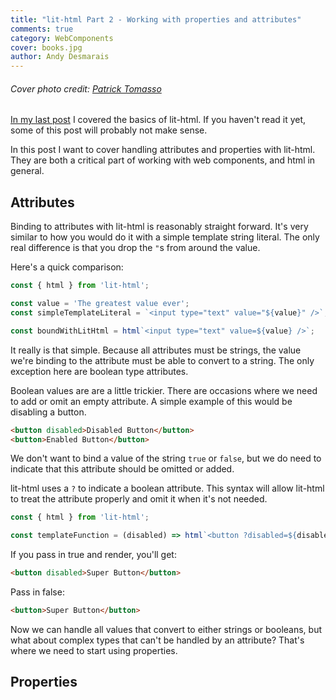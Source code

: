 ```yaml
---
title: "lit-html Part 2 - Working with properties and attributes"
comments: true
category: WebComponents
cover: books.jpg
author: Andy Desmarais
---
```


###### Cover photo credit: [Patrick Tomasso](https://unsplash.com/@impatrickt)

[In my last post](/handling-web-component-markup-with-lit-html/) I covered the basics of lit-html. If you haven't read it yet, some of this post will probably not make sense.

In this post I want to cover handling attributes and properties with lit-html. They are both a critical part of working with web components, and html in general.

## Attributes

Binding to attributes with lit-html is reasonably straight forward. It's very similar to how you would do it with a simple template string literal. The only real difference is that you drop the `"`s from around the value.

Here's a quick comparison:

```javascript
const { html } from 'lit-html';

const value = 'The greatest value ever';
const simpleTemplateLiteral = `<input type="text" value="${value}" />`;

const boundWithLitHtml = html`<input type="text" value=${value} />`;
```

It really is that simple. Because all attributes must be strings, the value we're binding to the attribute must be able to convert to a string. The only exception here are boolean type attributes.

Boolean values are are a little trickier. There are occasions where we need to add or omit an empty attribute. A simple example of this would be disabling a button.

```html
<button disabled>Disabled Button</button>
<button>Enabled Button</button>
```

We don't want to bind a value of the string `true` or `false`, but we do need to indicate that this attribute should be omitted or added.

lit-html uses a `?` to indicate a boolean attribute. This syntax will allow lit-html to treat the attribute properly and omit it when it's not needed.

```javascript
const { html } from 'lit-html';

const templateFunction = (disabled) => html`<button ?disabled=${disabled}>Super Button</button>`;
```

If you pass in true and render, you'll get:

```html
<button disabled>Super Button</button>
```

Pass in false:

```html
<button>Super Button</button>
```

Now we can handle all values that convert to either strings or booleans, but what about complex types that can't be handled by an attribute? That's where we need to start using properties.

## Properties
